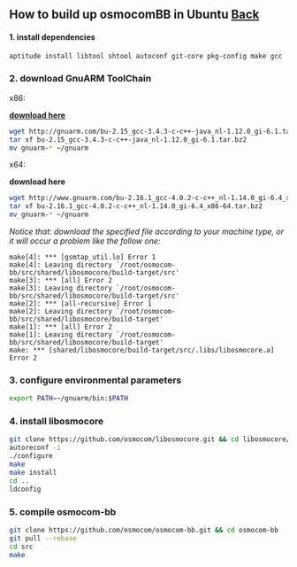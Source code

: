 ## How to build up osmocomBB in Ubuntu [Back](./qa.md)

#### 1. install dependencies

```bash
aptitude install libtool shtool autoconf git-core pkg-config make gcc
```

### 2. download GnuARM ToolChain

x86:

[**download here**](https://github.com/aleen42/PersonalWiki/blob/master/qa/bu-2.15_gcc-3.4.3-c-c++-java_nl-1.12.0_gi-6.1.bz2?raw=true)

```bash
wget http://gnuarm.com/bu-2.15_gcc-3.4.3-c-c++-java_nl-1.12.0_gi-6.1.tar.bz2
tar xf bu-2.15_gcc-3.4.3-c-c++-java_nl-1.12.0_gi-6.1.tar.bz2
mv gnuarm-* ~/gnuarm
```

x64:

**download here**

```bash
wget http://www.gnuarm.com/bu-2.16.1_gcc-4.0.2-c-c++_nl-1.14.0_gi-6.4_x86-64.tar.bz2
tar xf bu-2.16.1_gcc-4.0.2-c-c++_nl-1.14.0_gi-6.4_x86-64.tar.bz2
mv gnuarm-* ~/gnuarm
```

*Notice that: download the specified file according to your machine type, or it will occur a problem like the follow one:*

```
make[4]: *** [gsmtap_util.lo] Error 1
make[4]: Leaving directory `/root/osmocom-bb/src/shared/libosmocore/build-target/src'
make[3]: *** [all] Error 2
make[3]: Leaving directory `/root/osmocom-bb/src/shared/libosmocore/build-target/src'
make[2]: *** [all-recursive] Error 1
make[2]: Leaving directory `/root/osmocom-bb/src/shared/libosmocore/build-target'
make[1]: *** [all] Error 2
make[1]: Leaving directory `/root/osmocom-bb/src/shared/libosmocore/build-target'
make: *** [shared/libosmocore/build-target/src/.libs/libosmocore.a] Error 2
```

### 3. configure environmental parameters

```bash
export PATH=~/gnuarm/bin:$PATH
```

### 4. install libosmocore

```bash
git clone https://github.com/osmocom/libosmocore.git && cd libosmocore/
autoreconf -i
./configure
make
make install
cd ..
ldconfig
```

### 5. compile osmocom-bb

```bash
git clone https://github.com/osmocom/osmocom-bb.git && cd osmocom-bb
git pull --rebase
cd src
make
```